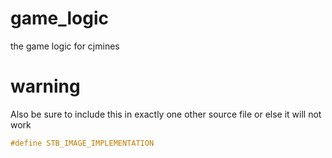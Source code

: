 # game_logic
the game logic for cjmines

# warning
Also be sure to include this in exactly one other source file or else it will not work

```cpp
#define STB_IMAGE_IMPLEMENTATION 
```
